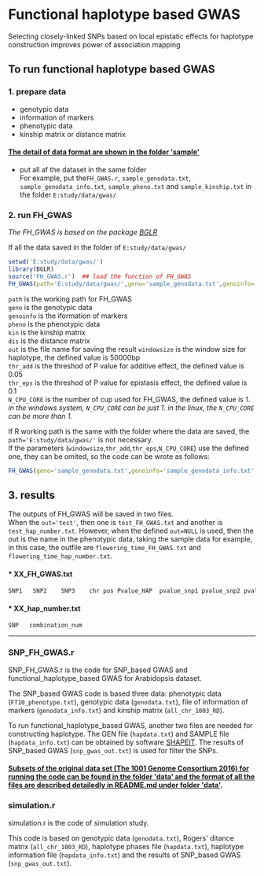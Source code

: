# Functional haplotype based GWAS
Selecting closely-linked SNPs based on local epistatic effects for haplotype construction improves power of association mapping

## To run functional haplotype based GWAS


### 1. prepare data  
* genotypic data   
* information of markers   
* phenotypic data   
* kinship matrix or distance matrix   
#### [The detail of data format are shown in the folder 'sample'](https://github.com/Fangv1/Functional_haplotype_GWAS/tree/master/sample) 

* put all af the dataset in the same folder   
For example, put the`FH_GWAS.r`, `sample_genodata.txt`, `sample_genodata_info.txt`, `sample_pheno.txt` and `sample_kinship.txt` in the folder `E:study/data/gwas/`



### 2. run FH_GWAS

*The FH_GWAS is based on the package [BGLR](https://github.com/gdlc/BGLR-R)*

If all the data saved in the folder of `E:study/data/gwas/`  
  ```R
  setwd('E:study/data/gwas/')  
  library(BGLR)
  source('FH_GWAS.r')  ## load the function of FH_GWAS 
  FH_GWAS(path='E:study/data/gwas/',geno='sample_genodata.txt',genoinfo='sample_genodata_info.txt',pheno='sample_pheno.txt',kin='sample_kinship.txt',dis=NULL,out=NULL,windowsize=50000,thr_add=0.05,thr_eps=0.1,N_CPU_CORE=1)
  ```
  ```path``` is the working path for FH_GWAS  
  ```geno``` is the genotypic data  
  ```genoinfo``` is the iformation of markers  
  ```pheno``` is the phenotypic data  
  ```kin``` is the kinship matrix  
  ```dis``` is the distance matrix  
  `out` is the file name for saving the result
  ```windowsize``` is the window size for haplotype, the defined value is 50000bp  
  ```thr_add``` is the threshod of P value for additive effect, the defined value is 0.05  
  ```thr_eps``` is the threshod of P value for epistasis effect, the defined value is 0.1  
  `N_CPU_CORE` is the number of cup used for FH_GWAS, the defined value is 1.   
  *in the windows system, `N_CPU_CORE` can be just 1. in the linux, the `N_CPU_CORE` can be more than 1.*
  
  If R working path is the same with the folder where the data are saved, the `path='E:study/data/gwas/'` is not necessary.   
  If the parameters (`windowsize`,`thr_add`,`thr_eps`,`N_CPU_CORE`) use the defined one, they can be omited, so the code can be wrote as follows:
  ```R
  FH_GWAS(geno='sample_genodata.txt',genoinfo='sample_genodata_info.txt',pheno='sample_pheno.txt',kin='sample_kinship.txt' )`  
  ```
 
 
 ## 3. results   
 The outputs of FH_GWAS will be saved in two files.  
 When the `out='test'`, then one is `test_FH_GWAS.txt` and another is `test_hap_number.txt`. However, when the defined `out=NULL` is used, then the out is the name in the phenotypic data, taking the sample data for example, in this case, the outfile are  `flowering_time_FH_GWAS.txt` and `flowering_time_hap_number.txt`.  
 #### * XX_FH_GWAS.txt  
 ```R
 SNP1	SNP2	SNP3	chr	pos	Pvalue_HAP	pvalue_snp1	pvalue_snp2	pvalue_snp3	pvalue_snp12	pvalue_snp13	pvalue_snp23	pvalue_snp123
 ````  
 
  #### * XX_hap_number.txt 
  ```R
  SNP	combination_num
  ```

---------------------------
### SNP_FH_GWAS.r
SNP_FH_GWAS.r is the code for SNP_based GWAS and functional_haplotype_based GWAS for Arabidopsis dataset.

The SNP_based GWAS code is based three data: phenotypic data (`FT10_phenotype.txt`), genotypic data (`genodata.txt`), file of information of markers (`genodata_info.txt`) and kinship matrix (`all_chr_1003_RD`). 

To run functional_haplotype_based GWAS, another two files are needed for constructing haplotype. The GEN file (`hapdata.txt`) and SAMPLE file (`hapdata_info.txt`) can be obtained by software [SHAPEIT](https://mathgen.stats.ox.ac.uk/genetics_software/shapeit/shapeit.html). The results of SNP_based GWAS (`snp_gwas_out.txt`) is used for filter the SNPs.
 
#### [Subsets of the original data set (The 1001 Genome Consortium 2016) for running the code can be found in the folder 'data' and the format of all the files are described detailedly in README.md under folder 'data'](https://github.com/Fangv1/Functional_haplotype_GWAS/tree/master/data/).


### simulation.r
simulation.r is the code of simulation study.

This code is based on genotypic data (`genodata.txt`), Rogers' ditance matrix  (`all_chr_1003_RD`), haplotype phases file (`hapdata.txt`), haplotype information file (`hapdata_info.txt`) and the results of SNP_based GWAS (`snp_gwas_out.txt`).


